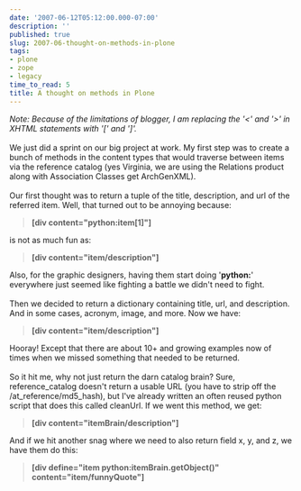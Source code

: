 ```yaml
---
date: '2007-06-12T05:12:00.000-07:00'
description: ''
published: true
slug: 2007-06-thought-on-methods-in-plone
tags:
- plone
- zope
- legacy
time_to_read: 5
title: A thought on methods in Plone
---
```


<span style="font-style: italic;">Note: Because of the limitations of blogger, I am replacing the '<' and '>' in <span class="blsp-spelling-error" id="SPELLING_ERROR_0">XHTML</span> statements with '[' and ']'.</span><br /><br />We just did a sprint on our big project at work.  My first step was to create a bunch of methods in the content types that would traverse between items via the reference catalog (yes Virginia, we are using the Relations product along with Association Classes get <span class="blsp-spelling-error" id="SPELLING_ERROR_1">ArchGenXML</span>).<br /><br />Our first thought was to return a <span class="blsp-spelling-error" id="SPELLING_ERROR_2">tuple</span> of the title, description, and <span class="blsp-spelling-error" id="SPELLING_ERROR_3">url</span> of the referred item.  Well, that turned out to be annoying because: <blockquote style="font-weight: bold;">[div content="python:item[1]"]</blockquote> is not as much fun as: <blockquote style="font-weight: bold;">[div content="item/description"]</blockquote>Also, for the graphic designers, having them start doing '<span style="font-weight: bold;">python:</span>' everywhere just seemed like fighting a battle we didn't need to fight.<br /><br />Then we decided to return a dictionary containing title, <span class="blsp-spelling-error" id="SPELLING_ERROR_4">url</span>, and description.  And in some cases, acronym, image, and more.  Now we have: <blockquote style="font-weight: bold;">[div content="item/description"]</blockquote>Hooray!  Except that there are about 10+ and growing examples now of times when we missed something that needed to be returned.<br /><br />So it hit me, why not just return the darn catalog brain?  Sure, reference_catalog doesn't return a usable URL (you have to strip off the /at_reference/<span class="blsp-spelling-error" id="SPELLING_ERROR_5">md</span>5_hash), but I've already written an often reused python script that does this called <span class="blsp-spelling-error" id="SPELLING_ERROR_6">cleanUrl</span>.  If we went this method, we get: <blockquote style="font-weight: bold;">[div content="<span class="blsp-spelling-error" id="SPELLING_ERROR_7">itemBrain</span>/description"]</blockquote>And if we hit another snag where we need to also return field x, y, and z, we have them do this: <blockquote style="font-weight: bold;">[div define="item python:<span class="blsp-spelling-error" id="SPELLING_ERROR_8">itemBrain</span>.<span class="blsp-spelling-error" id="SPELLING_ERROR_9">getObject</span>()" content="item/<span class="blsp-spelling-error" id="SPELLING_ERROR_10">funnyQuote</span>"]</blockquote>